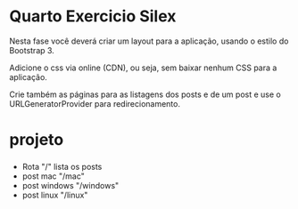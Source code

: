 # Quarto Exercicio Silex 

Nesta fase você deverá criar um layout para a aplicação, usando o estilo do Bootstrap 3.

Adicione o css via online (CDN), ou seja, sem baixar nenhum CSS para a aplicação.

Crie também as páginas para as listagens dos posts e de um post e use o URLGeneratorProvider
para redirecionamento.

# projeto <h3>

* Rota "/" lista os posts
* post mac "/mac"
* post windows "/windows"
* post linux "/linux"
